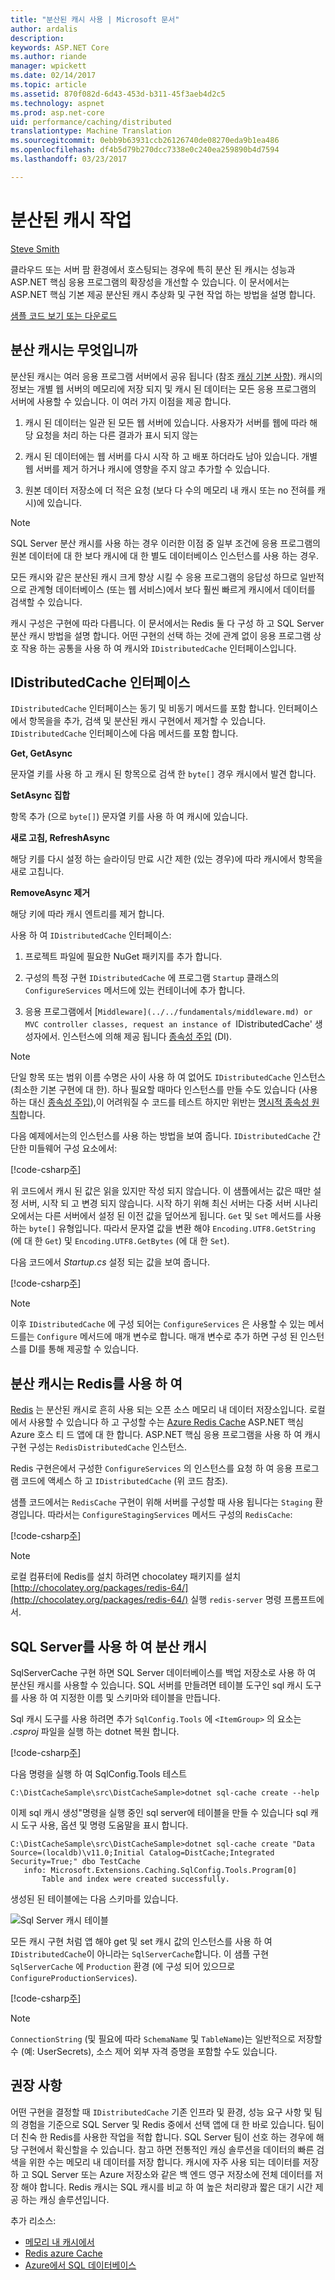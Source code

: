 ```yaml
---
title: "분산된 캐시 사용 | Microsoft 문서"
author: ardalis
description: 
keywords: ASP.NET Core
ms.author: riande
manager: wpickett
ms.date: 02/14/2017
ms.topic: article
ms.assetid: 870f082d-6d43-453d-b311-45f3aeb4d2c5
ms.technology: aspnet
ms.prod: asp.net-core
uid: performance/caching/distributed
translationtype: Machine Translation
ms.sourcegitcommit: 0ebb9b63931ccb26126740de08270eda9b1ea486
ms.openlocfilehash: df4b5d79b270dcc7338e0c240ea259890b4d7594
ms.lasthandoff: 03/23/2017

---
```

# <a name="working-with-a-distributed-cache"></a>분산된 캐시 작업

[Steve Smith](http://ardalis.com)

클라우드 또는 서버 팜 환경에서 호스팅되는 경우에 특히 분산 된 캐시는 성능과 ASP.NET 핵심 응용 프로그램의 확장성을 개선할 수 있습니다. 이 문서에서는 ASP.NET 핵심 기본 제공 분산된 캐시 추상화 및 구현 작업 하는 방법을 설명 합니다.

[샘플 코드 보기 또는 다운로드](https://github.com/aspnet/Docs/tree/master/aspnetcore/performance/caching/distributed/sample)

## <a name="what-is-a-distributed-cache"></a>분산 캐시는 무엇입니까

분산된 캐시는 여러 응용 프로그램 서버에서 공유 됩니다 (참조 [캐싱 기본 사항](memory.md#caching-basics)). 캐시의 정보는 개별 웹 서버의 메모리에 저장 되지 및 캐시 된 데이터는 모든 응용 프로그램의 서버에 사용할 수 있습니다. 이 여러 가지 이점을 제공 합니다.

1. 캐시 된 데이터는 일관 된 모든 웹 서버에 있습니다. 사용자가 서버를 웹에 따라 해당 요청을 처리 하는 다른 결과가 표시 되지 않는

2. 캐시 된 데이터에는 웹 서버를 다시 시작 하 고 배포 하더라도 남아 있습니다. 개별 웹 서버를 제거 하거나 캐시에 영향을 주지 않고 추가할 수 있습니다.

3. 원본 데이터 저장소에 더 적은 요청 (보다 다 수의 메모리 내 캐시 또는 no 전혀를 캐시)에 있습니다.

> [!NOTE]
> SQL Server 분산 캐시를 사용 하는 경우 이러한 이점 중 일부 조건에 응용 프로그램의 원본 데이터에 대 한 보다 캐시에 대 한 별도 데이터베이스 인스턴스를 사용 하는 경우.

모든 캐시와 같은 분산된 캐시 크게 향상 시킬 수 응용 프로그램의 응답성 하므로 일반적으로 관계형 데이터베이스 (또는 웹 서비스)에서 보다 훨씬 빠르게 캐시에서 데이터를 검색할 수 있습니다.

캐시 구성은 구현에 따라 다릅니다. 이 문서에서는 Redis 둘 다 구성 하 고 SQL Server 분산 캐시 방법을 설명 합니다. 어떤 구현의 선택 하는 것에 관계 없이 응용 프로그램 상호 작용 하는 공통을 사용 하 여 캐시와 `IDistributedCache` 인터페이스입니다.

## <a name="the-idistributedcache-interface"></a>IDistributedCache 인터페이스

`IDistributedCache` 인터페이스는 동기 및 비동기 메서드를 포함 합니다. 인터페이스에서 항목을을 추가, 검색 및 분산된 캐시 구현에서 제거할 수 있습니다. `IDistributedCache` 인터페이스에 다음 메서드를 포함 합니다.

**Get, GetAsync**

문자열 키를 사용 하 고 캐시 된 항목으로 검색 한 `byte[]` 경우 캐시에서 발견 합니다.

**SetAsync 집합**

항목 추가 (으로 `byte[]`) 문자열 키를 사용 하 여 캐시에 있습니다.

**새로 고침, RefreshAsync**

해당 키를 다시 설정 하는 슬라이딩 만료 시간 제한 (있는 경우)에 따라 캐시에서 항목을 새로 고칩니다.

**RemoveAsync 제거**

해당 키에 따라 캐시 엔트리를 제거 합니다.

사용 하 여 `IDistributedCache` 인터페이스:

   1. 프로젝트 파일에 필요한 NuGet 패키지를 추가 합니다.

   2. 구성의 특정 구현 `IDistributedCache` 에 프로그램 `Startup` 클래스의 `ConfigureServices` 메서드에 있는 컨테이너에 추가 합니다.

   3. 응용 프로그램에서 [`Middleware](../../fundamentals/middleware.md) or MVC controller classes, request an instance of `IDistributedCache' 생성자에서. 인스턴스에 의해 제공 됩니다 [종속성 주입](../../fundamentals/dependency-injection.md) (DI).

> [!NOTE]
> 단일 항목 또는 범위 이름 수명은 사이 사용 하 여 없어도 `IDistributedCache` 인스턴스 (최소한 기본 구현에 대 한). 하나 필요할 때마다 인스턴스를 만들 수도 있습니다 (사용 하는 대신 [종속성 주입](../../fundamentals/dependency-injection.md)),이 어려워질 수 코드를 테스트 하지만 위반는 [명시적 종속성 원칙](http://deviq.com/explicit-dependencies-principle/)합니다.

다음 예제에서는의 인스턴스를 사용 하는 방법을 보여 줍니다. `IDistributedCache` 간단한 미들웨어 구성 요소에서:

[!code-csharp[주](./distributed/sample/src/DistCacheSample/StartTimeHeader.cs?highlight=15,18,21,27,28,29,30,31)]

위 코드에서 캐시 된 값은 읽을 있지만 작성 되지 않습니다. 이 샘플에서는 값은 때만 설정 서버, 시작 되 고 변경 되지 않습니다. 시작 하기 위해 최신 서버는 다중 서버 시나리오에서는 다른 서버에서 설정 된 이전 값을 덮어쓰게 됩니다. `Get` 및 `Set` 메서드를 사용 하는 `byte[]` 유형입니다. 따라서 문자열 값을 변환 해야 `Encoding.UTF8.GetString` (에 대 한 `Get`) 및 `Encoding.UTF8.GetBytes` (에 대 한 `Set`).

다음 코드에서 *Startup.cs* 설정 되는 값을 보여 줍니다.

[!code-csharp[주](./distributed/sample/src/DistCacheSample/Startup.cs?highlight=2,4,5,6&range=58-66)]

> [!NOTE]
> 이후 `IDistributedCache` 에 구성 되어는 `ConfigureServices` 은 사용할 수 있는 메서드를는 `Configure` 메서드에 매개 변수로 합니다. 매개 변수로 추가 하면 구성 된 인스턴스를 DI를 통해 제공할 수 있습니다.

## <a name="using-a-redis-distributed-cache"></a>분산 캐시는 Redis를 사용 하 여

[Redis](http://redis.io) 는 분산된 캐시로 흔히 사용 되는 오픈 소스 메모리 내 데이터 저장소입니다. 로컬에서 사용할 수 있습니다 하 고 구성할 수는 [Azure Redis Cache](https://azure.microsoft.com/en-us/services/cache/) ASP.NET 핵심 Azure 호스 티 드 앱에 대 한 합니다. ASP.NET 핵심 응용 프로그램을 사용 하 여 캐시 구현 구성는 `RedisDistributedCache` 인스턴스.

Redis 구현은에서 구성한 `ConfigureServices` 의 인스턴스를 요청 하 여 응용 프로그램 코드에 액세스 하 고 `IDistributedCache` (위 코드 참조).

샘플 코드에서는 `RedisCache` 구현이 위해 서버를 구성할 때 사용 됩니다는 `Staging` 환경입니다. 따라서는 `ConfigureStagingServices` 메서드 구성의 `RedisCache`:

[!code-csharp[주](./distributed/sample/src/DistCacheSample/Startup.cs?highlight=8,9,10,11,12,13&range=27-40)]

> [!NOTE]
> 로컬 컴퓨터에 Redis를 설치 하려면 chocolatey 패키지를 설치 [http://chocolatey.org/packages/redis-64/](http://chocolatey.org/packages/redis-64/) 실행 `redis-server` 명령 프롬프트에서.

## <a name="using-a-sql-server-distributed-cache"></a>SQL Server를 사용 하 여 분산 캐시

SqlServerCache 구현 하면 SQL Server 데이터베이스를 백업 저장소로 사용 하 여 분산된 캐시를 사용할 수 있습니다. SQL 서버를 만들려면 테이블 도구인 sql 캐시 도구를 사용 하 여 지정한 이름 및 스키마와 테이블을 만듭니다.

Sql 캐시 도구를 사용 하려면 추가 `SqlConfig.Tools` 에 `<ItemGroup>` 의 요소는 *.csproj* 파일을 실행 하는 dotnet 복원 합니다.

[!code-csharp[주](./distributed/sample/src/DistCacheSample/DistCacheSample.csproj?range=23-25)]

다음 명령을 실행 하 여 SqlConfig.Tools 테스트

```none
C:\DistCacheSample\src\DistCacheSample>dotnet sql-cache create --help
   ```

이제 sql 캐시 생성"명령을 실행 중인 sql server에 테이블을 만들 수 있습니다 sql 캐시 도구 사용, 옵션 및 명령 도움말을 표시 합니다.

```none
C:\DistCacheSample\src\DistCacheSample>dotnet sql-cache create "Data Source=(localdb)\v11.0;Initial Catalog=DistCache;Integrated Security=True;" dbo TestCache
   info: Microsoft.Extensions.Caching.SqlConfig.Tools.Program[0]
       Table and index were created successfully.
   ```

생성된 된 테이블에는 다음 스키마를 있습니다.

![Sql Server 캐시 테이블](distributed/_static/SqlServerCacheTable.png)

모든 캐시 구현 처럼 앱 해야 get 및 set 캐시 값의 인스턴스를 사용 하 여 `IDistributedCache`이 아니라는 `SqlServerCache`합니다. 이 샘플 구현 `SqlServerCache` 에 `Production` 환경 (에 구성 되어 있으므로 `ConfigureProductionServices`).

[!code-csharp[주](./distributed/sample/src/DistCacheSample/Startup.cs?highlight=7,8,9,10,11,12&range=42-56)]

> [!NOTE]
> `ConnectionString` (및 필요에 따라 `SchemaName` 및 `TableName`)는 일반적으로 저장할 수 (예: UserSecrets), 소스 제어 외부 자격 증명을 포함할 수도 있습니다.

## <a name="recommendations"></a>권장 사항

어떤 구현을 결정할 때 `IDistributedCache` 기존 인프라 및 환경, 성능 요구 사항 및 팀의 경험을 기준으로 SQL Server 및 Redis 중에서 선택 앱에 대 한 바로 있습니다. 팀이 더 친숙 한 Redis를 사용한 작업을 적합 합니다. SQL Server 팀이 선호 하는 경우에 해당 구현에서 확신할을 수 있습니다. 참고 하면 전통적인 캐싱 솔루션을 데이터의 빠른 검색을 위한 수는 메모리 내 데이터를 저장 합니다. 캐시에 자주 사용 되는 데이터를 저장 하 고 SQL Server 또는 Azure 저장소와 같은 백 엔드 영구 저장소에 전체 데이터를 저장 해야 합니다. Redis 캐시는 SQL 캐시를 비교 하 여 높은 처리량과 짧은 대기 시간 제공 하는 캐싱 솔루션입니다.

추가 리소스:

* [메모리 내 캐시에서](memory.md)
* [Redis azure Cache](https://azure.microsoft.com/en-us/documentation/services/redis-cache/)
* [Azure에서 SQL 데이터베이스](https://azure.microsoft.com/en-us/documentation/services/sql-database/)

